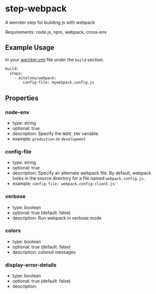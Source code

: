 # step-webpack
A wercker step for building js with webpack

Requirements: node.js, npm, webpack, cross-env

## Example Usage

In your [wercker.yml](http://devcenter.wercker.com/articles/werckeryml/) file under the `build` section:

``` bash
build:
  steps:
    - mitelone/webpack:
    	config-file: mywebpack.config.js
```

## Properties

### node-env
- type: string
- optional: true
- description: Specify the `NODE_ENV` variable.
- example: `production` or `development`

### config-file
- type: string
- optional: true
- description: Specify an alternate webpack file. By default, webpack looks in the source directory for a file named `webpack.config.js`.
- example: `config-file: webpack.config-client.js`

### verbose
- type: boolean
- optional: true (default: false)
- description: Run webpack in verbose mode

### colors
- type: boolean
- optional: true (default: false)
- description: colored messages

### display-error-details
- type: boolean
- optional: true (default: false)
- description: 



